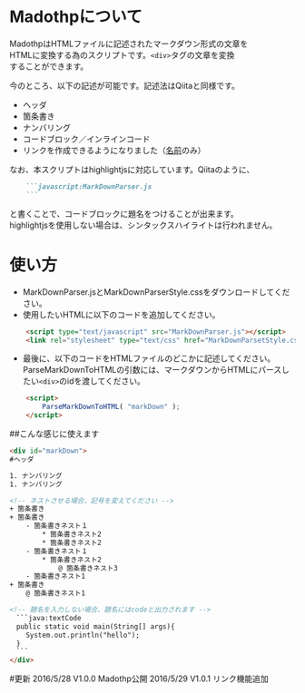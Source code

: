 # Madothpについて
MadothpはHTMLファイルに記述されたマークダウン形式の文章を  
HTMLに変換する為のスクリプトです。`<div>`タグの文章を変換  
することができます。  
  
今のところ、以下の記述が可能です。記述法はQiitaと同様です。

* ヘッダ
* 箇条書き
* ナンバリング
* コードブロック／インラインコード
* リンクを作成できるようになりました（[名前](URL)のみ）

なお、本スクリプトはhighlightjsに対応しています。Qiitaのように、  
```markdown
    ```javascript:MarkDownParser.js
    ```
```  
と書くことで、コードブロックに題名をつけることが出来ます。  
highlightjsを使用しない場合は、シンタックスハイライトは行われません。


# 使い方
* MarkDownParser.jsとMarkDownParserStyle.cssをダウンロードしてください。
* 使用したいHTMLに以下のコードを追加してください。
```HTML
    <script type="text/javascript" src="MarkDownParser.js"></script>
    <link rel="stylesheet" type="text/css" href="MarkDownParsetStyle.css">
```
* 最後に、以下のコードをHTMLファイルのどこかに記述してください。ParseMarkDownToHTMLの引数には、マークダウンからHTMLにパースしたい`<div>`のidを渡してください。
```HTML
    <script>
        ParseMarkDownToHTML( "markDown" );
    </script>
```  
  
##こんな感じに使えます
```HTML
<div id="markDown">
#ヘッダ

1. ナンバリング
1. ナンバリング

<!-- ネストさせる場合、記号を変えてください -->
+ 箇条書き
+ 箇条書き
    - 箇条書きネスト１
        * 箇条書きネスト2
        * 箇条書きネスト2
    - 箇条書きネスト１
        * 箇条書きネスト2
            @ 箇条書きネスト3
    - 箇条書きネスト1
+ 箇条書き
    @ 箇条書きネスト1

<!-- 題名を入力しない場合、題名にはcodeと出力されます -->	
　```java:textCode
　public static void main(String[] args){
	System.out.println("hello");
　}
　```
</div>
```

#更新
2016/5/28 V1.0.0 Madothp公開
2016/5/29 V1.0.1 リンク機能追加
